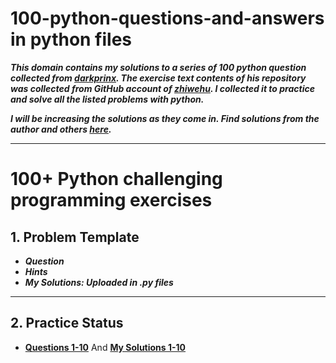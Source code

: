 # 100-python-questions-and-answers in python files
***This domain contains my solutions to a series of 100 python question collected from [darkprinx](https://github.com/darkprinx/break-the-ice-with-python). The exercise text contents of his repository was collected from GitHub account of [zhiwehu](https://github.com/zhiwehu/Python-programming-exercises). I collected it to practice and solve all the listed problems with python.***

***I will be increasing the solutions as they come in. Find solutions from the author and others [here](https://github.com/darkprinx/break-the-ice-with-python/blob/master/Status/Day%201.md).***

----------------

# 100+ Python challenging programming exercises


## 1. Problem Template

* ***Question***
* ***Hints***
* ***My Solutions: Uploaded in .py files***


-----------------

## 2. Practice Status

* **[Questions 1-10](https://github.com/Leziga/100-python-questions-and-answers/blob/main/Questions%201-10.md "Day 1 Status")** And 
  **[My Solutions 1-10](https://github.com/Leziga/100-python-questions-and-answers/tree/main/My_Solutions/Questions%201-10)**
